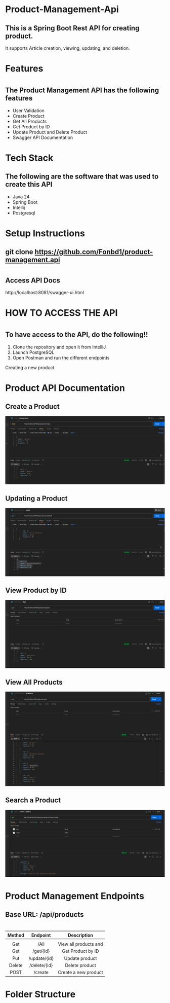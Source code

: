 # Product-Management-Api
## This is a Spring Boot Rest API for creating product.
It supports  Article creation, viewing, updating, and deletion.
#
# Features
#
## The Product Management API has the following features

+ User Validation
+ Create Product
+ Get All Products
+ Get Product by ID
+ Update Product and Delete Product
+ Swagger API Documentation
#
# Tech Stack
## The following are the software that was used to create this API
+ Java 24
+ Spring Boot
+ Intellij
+ Postgresql

# 
# Setup Instructions
## git clone https://github.com/Fonbd1/product-management.api 
#
## Access API Docs
http://localhost:8081/swagger-ui.html
#
# HOW TO ACCESS THE API
#
## To have access to the API, do the following!!
1. Clone the repository and open it from IntelliJ
2. Launch PostgreSQL
3. Open Postman and run the different endpoints

Creating a new product

# Product API Documentation

## Create a Product
![Create product Screenshot](https://github.com/Fonbod1/Product-Management-Api/blob/main/product-inventory/src/main/resources/screen_shots/Screenshot_Create_Product.png?raw=true)

## Updating a Product
![Update product Screenshot](https://github.com/Fonbod1/Product-Management-Api/blob/main/product-inventory/src/main/resources/screen_shots/Screenshot_Product_Update.png?raw=true)

## View Product by ID
![Get product by ID Screenshot](https://github.com/Fonbod1/Product-Management-Api/blob/main/product-inventory/src/main/resources/screen_shots/Screenshot_Get_ProductBy_Id.png?raw=true)

## View All Products
![View All Products Screenshot](https://github.com/Fonbod1/Product-Management-Api/blob/main/product-inventory/src/main/resources/screen_shots/Screenshot_Get_All_Product.png?raw=true)

## Search a Product
![Search Product Screenshot](https://github.com/Fonbod1/Product-Management-Api/blob/main/product-inventory/src/main/resources/screen_shots/Screenshot_Search_a_product.png?raw=true)


#
# Product Management Endpoints
## Base URL: /api/products
#

|     Method    |   Endpoint   |      Description      |
| :-----------: |:------------:|:---------------------:|
|               |              |                       |
| Get           |     /All     | View all products and |
| Get           |  /get/{id}   |   Get Product by ID   |
| Put           | /update/{id} |    Update product     |
| Delete        | /delete/{id} |    Delete product     |
| POST          |   /create    | Create a new product  |
#
# Folder Structure

